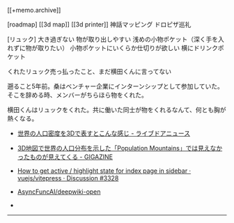 [[+memo.archive]]



[roadmap]
[[3d map]]
[[3d printer]]
神話マッピング
ドロピザ巡礼


[リュック]
大き過ぎない
物が取り出しやすい
浅めの小物ポケット（深く手を入れずに物が取りたい）
小物ポケットにいくらか仕切りが欲しい
横にドリンクポケット

くれたリュック売っ払ったこと、まだ横田くんに言ってない

遡ること5年前。桑はベンチャー企業にインターンシップとして参加していた。そこを辞める時、メンバーがちらほら物をくれた。

横田くんはリュックをくれた。共に働いた同士が物をくれるなんて、何とも胸が熱くなる。



- [世界の人口密度を3Dで表すとこんな感じ - ライブドアニュース](https://news.livedoor.com/article/detail/19310779/)
- [3D地図で世界の人口分布を示した「Population Mountains」では見えなかったものが見えてくる - GIGAZINE](https://gigazine.net/news/20181213-population-mountains/)




- [How to get active / highlight state for index page in sidebar · vuejs/vitepress · Discussion #3328](https://github.com/vuejs/vitepress/discussions/3328)
- [AsyncFuncAI/deepwiki-open](https://github.com/AsyncFuncAI/deepwiki-open)
- 




---




